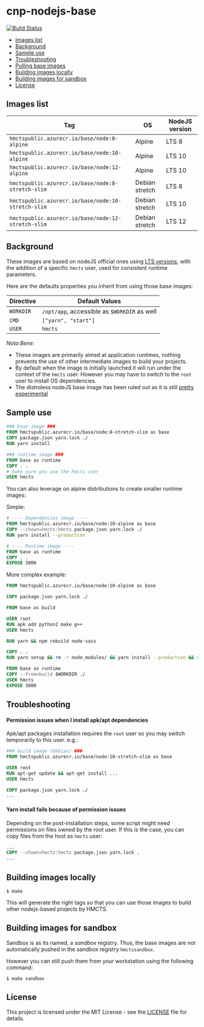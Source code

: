 # cnp-nodejs-base

[![Build Status](https://dev.azure.com/hmcts/CNP/_apis/build/status/NodeJS%20base%20image%20build?branchName=master)](https://dev.azure.com/hmcts/CNP/_build/latest?definitionId=97&branchName=master)

- [Images list](#images-list)
- [Background](#background)
- [Sample use](#sample-use)
- [Troubleshooting](#troubleshooting)
- [Pulling base images](#pulling-base-images)
- [Building images locally](#building-images-locally)
- [Building images for sandbox](#building-images-for-sandbox)
- [License](#license)

## Images list

| Tag                                                 | OS             | NodeJS version |
| ----------------------------------------------------| -------------- | -------------- |
| `hmctspublic.azurecr.io/base/node:8-alpine`         | Alpine         | LTS 8          |
| `hmctspublic.azurecr.io/base/node:10-alpine`        | Alpine         | LTS 10         |
| `hmctspublic.azurecr.io/base/node:12-alpine`        | Alpine         | LTS 10         |
| `hmctspublic.azurecr.io/base/node:8-stretch-slim`   | Debian stretch | LTS 8          |
| `hmctspublic.azurecr.io/base/node:10-stretch-slim`  | Debian stretch | LTS 10         |
| `hmctspublic.azurecr.io/base/node:12-stretch-slim`  | Debian stretch | LTS 12         |

## Background

These images are based on nodeJS official ones using [LTS versions](https://github.com/nodejs/Release#release-schedule), with the addition of a specific `hmcts` user, used for consistent runtime parameters.

Here are the defaults properties you inherit from using those base images:

| Directive | Default Values                               |
| --------- | -------------------------------------------- |
| `WORKDIR` | `/opt/app`, accessible as `$WORKDIR` as well |
| `CMD`     | `["yarn", "start"]`                          |
| `USER`    | `hmcts`                                      |

_Nota Bene_:

- These images are primarily aimed at application runtimes, nothing prevents the use of other intermediate images to build your projects.
- By default when the image is initially launched it will run under the context of the `hmcts` user. However you may have to switch to the `root` user to install OS dependencies.
- The distroless nodeJS base image has been ruled out as it is still [pretty experimental](https://github.com/GoogleContainerTools/distroless/#docker)

## Sample use

```Dockerfile
### base image ###
FROM hmctspublic.azurecr.io/base/node:8-stretch-slim as base
COPY package.json yarn.lock ./
RUN yarn install

### runtime image ###
FROM base as runtime
COPY . .
# make sure you use the hmcts user
USER hmcts
```

You can also leverage on alpine distributions to create smaller runtime images:

Simple:
```Dockerfile
# ---- Dependencies image ----
FROM hmctspublic.azurecr.io/base/node:10-alpine as base
COPY --chown=hmcts:hmcts package.json yarn.lock ./
RUN yarn install --production

# ---- Runtime image ----
FROM base as runtime
COPY . .
EXPOSE 3000
```

More complex example:
```Dockerfile
FROM hmctspublic.azurecr.io/base/node:10-alpine as base

COPY package.json yarn.lock ./

FROM base as build

USER root
RUN apk add python2 make g++
USER hmcts

RUN yarn && npm rebuild node-sass

COPY . .
RUN yarn setup && rm -r node_modules/ && yarn install --production && rm -r ~/.cache/yarn

FROM base as runtime
COPY --from=build $WORKDIR ./
USER hmcts
EXPOSE 3000
```

## Troubleshooting

#### Permission issues when I install apk/apt dependencies

Apk/apt packages installation requires the `root` user so you may switch temporarily to this user. e.g.:

```Dockerfile
### build image (Debian) ###
FROM hmctspublic.azurecr.io/base/node:10-stretch-slim as base

USER root
RUN apt-get update && apt-get install ...
USER hmcts

COPY package.json yarn.lock ./
...
```

#### Yarn install fails because of permission issues

Depending on the post-installation steps, some script might need permissions on files owned by the root user. If this is the case, you can copy files from the host as `hmcts` user:

```Dockerfile
...
COPY --chown=hmcts:hmcts package.json yarn.lock .
...
```

## Building images locally

```shell
$ make
```

This will generate the right tags so that you can use those images to build other nodejs-based projects by HMCTS.

## Building images for sandbox

Sandbox is as its named, a _sandbox_ registry. Thus, the base images are not automatically pushed in the sandbox registry `hmctssandbox`.

However you can still push them from your workstation using the following command:

```shell
$ make sandbox
```

## License

This project is licensed under the MIT License - see the [LICENSE](LICENSE.md) file for details.
